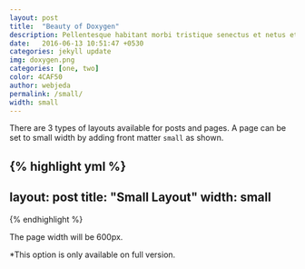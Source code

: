 ```yaml
---
layout: post
title:  "Beauty of Doxygen"
description: Pellentesque habitant morbi tristique senectus et netus et malesuada fames ac turpis egestas. Duis vehicula tincidunt lacus nec fringilla. Morbi molestie fringilla laoreet. Vestibulum venenatis ante in imperdiet venenatis. 
date:   2016-06-13 10:51:47 +0530
categories: jekyll update
img: doxygen.png
categories: [one, two]
color: 4CAF50
author: webjeda
permalink: /small/
width: small
---
```

There are 3 types of layouts available for posts and pages. A page can be set to small width by adding front matter ``small`` as shown.

{% highlight yml %}
---
layout: post
title:  "Small Layout"
width: small
---
{% endhighlight %}

The page width will be 600px.

*This option is only available on full version.

<style>
.page-container {max-width: 600px}
</style>

